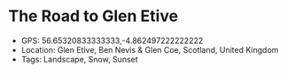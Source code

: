 # The Road to Glen Etive

- GPS: 56.65320833333333,-4.862497222222222
- Location: Glen Etive, Ben Nevis & Glen Coe, Scotland, United Kingdom
- Tags: Landscape, Snow, Sunset
